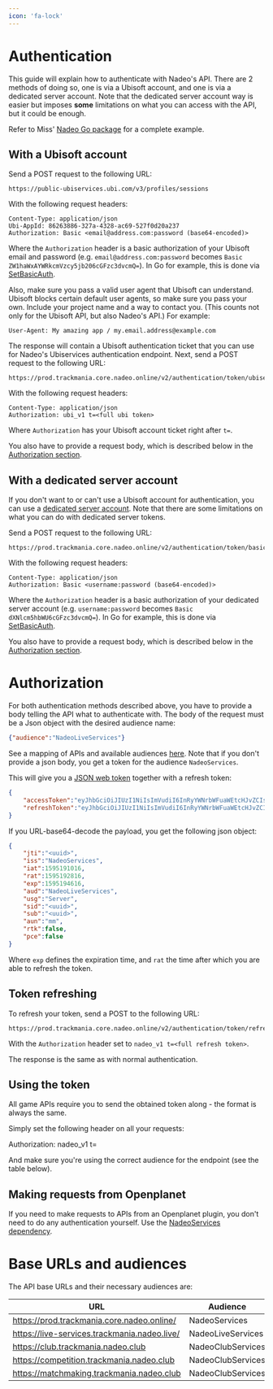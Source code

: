 ```yaml
---
icon: 'fa-lock'
---
```


# Authentication
This guide will explain how to authenticate with Nadeo's API. There are 2 methods of doing so, one is via a Ubisoft account, and one is via a dedicated server account. Note that the dedicated server account way is easier but imposes **some** limitations on what you can access with the API, but it could be enough.

Refer to Miss' [Nadeo Go package](https://github.com/codecat/gonadeo) for a complete example.

## With a Ubisoft account
Send a POST request to the following URL:

	https://public-ubiservices.ubi.com/v3/profiles/sessions

With the following request headers:

	Content-Type: application/json
	Ubi-AppId: 86263886-327a-4328-ac69-527f0d20a237
	Authorization: Basic <email@address.com:password (base64-encoded)>

Where the `Authorization` header is a basic authorization of your Ubisoft email and password (e.g. `email@address.com:password` becomes `Basic ZW1haWxAYWRkcmVzcy5jb206cGFzc3dvcmQ=`).
In Go for example, this is done via [SetBasicAuth](https://pkg.go.dev/net/http#Request.SetBasicAuth).

Also, make sure you pass a valid user agent that Ubisoft can understand. Ubisoft blocks certain default user agents, so make sure you pass your own. Include your project name and a way to contact you. (This counts not only for the Ubisoft API, but also Nadeo's API.) For example:

```plain
User-Agent: My amazing app / my.email.address@example.com
```

The response will contain a Ubisoft authentication ticket that you can use for Nadeo's Ubiservices authentication endpoint. Next, send a POST request to the following URL:

	https://prod.trackmania.core.nadeo.online/v2/authentication/token/ubiservices

With the following request headers:

	Content-Type: application/json
	Authorization: ubi_v1 t=<full ubi token>

Where `Authorization` has your Ubisoft account ticket right after `t=`.

You also have to provide a request body, which is described below in the [Authorization section](#authorization).

## With a dedicated server account
If you don't want to or can't use a Ubisoft account for authentication, you can use a [dedicated server account](https://players.trackmania.com/server/dedicated). Note that there are some limitations on what you can do with dedicated server tokens.

Send a POST request to the following URL:

	https://prod.trackmania.core.nadeo.online/v2/authentication/token/basic

With the following request headers:

	Content-Type: application/json
	Authorization: Basic <username:password (base64-encoded)>

Where the `Authorization` header is a basic authorization of your dedicated server account (e.g. `username:password` becomes `Basic dXNlcm5hbWU6cGFzc3dvcmQ=`).
In Go for example, this is done via [SetBasicAuth](https://pkg.go.dev/net/http#Request.SetBasicAuth).

You also have to provide a request body, which is described below in the [Authorization section](#authorization).

# Authorization
For both authentication methods described above, you have to provide a body telling the API what to authenticate with. The body of the request must be a Json object with the desired audience name:

```json
{"audience":"NadeoLiveServices"}
```

See a mapping of APIs and available audiences [here](#base-urls-and-audiences).
Note that if you don't provide a json body, you get a token for the audience `NadeoServices`.

This will give you a [JSON web token](https://en.wikipedia.org/wiki/JSON_Web_Token) together with a refresh token:

```json
{
	"accessToken":"eyJhbGciOiJIUzI1NiIsImVudiI6InRyYWNrbWFuaWEtcHJvZCIsInZlciI6IjEifQ.<payload>.<signature>",
	"refreshToken":"eyJhbGciOiJIUzI1NiIsImVudiI6InRyYWNrbWFuaWEtcHJvZCIsInZlciI6IjEifQ.<payload>.<signature>"
}
```

If you URL-base64-decode the payload, you get the following json object:

```json
{
	"jti":"<uuid>",
	"iss":"NadeoServices",
	"iat":1595191016,
	"rat":1595192816,
	"exp":1595194616,
	"aud":"NadeoLiveServices",
	"usg":"Server",
	"sid":"<uuid>",
	"sub":"<uuid>",
	"aun":"mm",
	"rtk":false,
	"pce":false
}
```

Where `exp` defines the expiration time, and `rat` the time after which you are able to refresh the token.

## Token refreshing
To refresh your token, send a POST to the following URL:

	https://prod.trackmania.core.nadeo.online/v2/authentication/token/refresh

With the `Authorization` header set to `nadeo_v1 t=<full refresh token>`.

The response is the same as with normal authentication.

## Using the token
All game APIs require you to send the obtained token along - the format is always the same.

Simply set the following header on all your requests:

  Authorization: nadeo_v1 t=<full access token>

And make sure you're using the correct audience for the endpoint (see the table below).

## Making requests from Openplanet
If you need to make requests to APIs from an Openplanet plugin, you don't need to do any authentication yourself. Use the [NadeoServices dependency](https://openplanet.dev/docs/reference/nadeoservices).

# Base URLs and audiences
The API base URLs and their necessary audiences are:

URL | Audience
---|---
https://prod.trackmania.core.nadeo.online/ | NadeoServices
https://live-services.trackmania.nadeo.live/ | NadeoLiveServices
https://club.trackmania.nadeo.club | NadeoClubServices
https://competition.trackmania.nadeo.club | NadeoClubServices
https://matchmaking.trackmania.nadeo.club | NadeoClubServices
